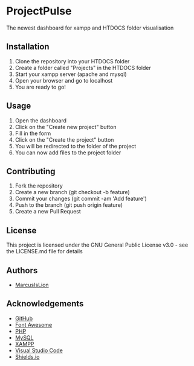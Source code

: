 # ProjectPulse

The newest dashboard for xampp and HTDOCS folder visualisation

## Installation

1. Clone the repository into your HTDOCS folder
2. Create a folder called "Projects" in the HTDOCS folder
3. Start your xampp server (apache and mysql)
4. Open your browser and go to localhost
5. You are ready to go!

## Usage

1. Open the dashboard
2. Click on the "Create new project" button
3. Fill in the form
4. Click on the "Create the project" button
5. You will be redirected to the folder of the project
6. You can now add files to the project folder

## Contributing

1. Fork the repository
2. Create a new branch (git checkout -b feature)
3. Commit your changes (git commit -am 'Add feature')
4. Push to the branch (git push origin feature)
5. Create a new Pull Request

## License

This project is licensed under the GNU General Public License v3.0 - see the LICENSE.md file for details

## Authors

-   [MarcusIsLion](https://github.com/MarcusIsLion)

## Acknowledgements

-   [GitHub](https://github.com)
-   [Font Awesome](https://fontawesome.com)
-   [PHP](https://www.php.net)
-   [MySQL](https://www.mysql.com)
-   [XAMPP](https://www.apachefriends.org)
-   [Visual Studio Code](https://code.visualstudio.com)
-   [Shields.io](https://shields.io)
